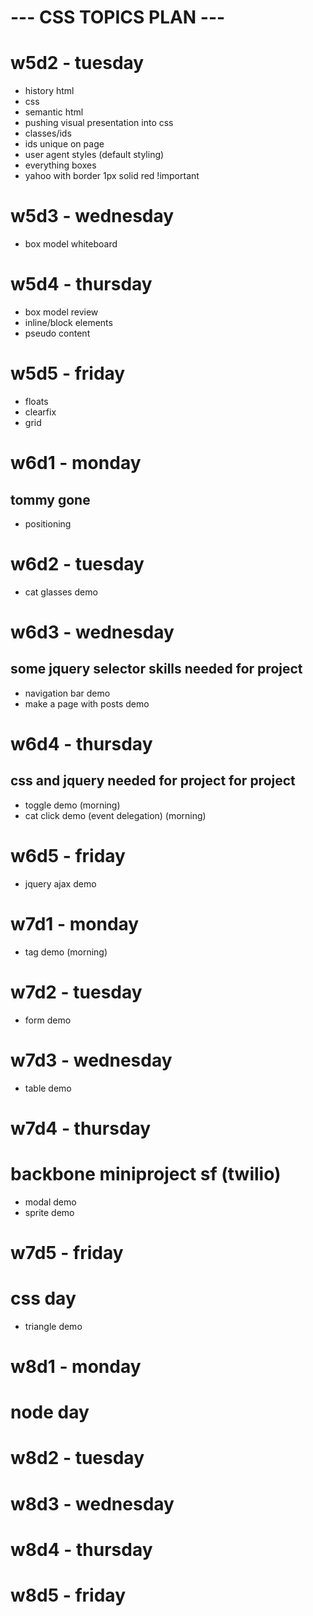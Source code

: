 # --- CSS TOPICS PLAN --- #

# w5d2 - tuesday
- history html
- css
- semantic html
- pushing visual presentation into css
- classes/ids
- ids unique on page
- user agent styles (default styling)
- everything boxes
- yahoo with border 1px solid red !important


# w5d3 - wednesday
- box model whiteboard


# w5d4 - thursday
- box model review
- inline/block elements
- pseudo content


# w5d5 - friday
- floats
- clearfix
- grid


# w6d1 - monday
## tommy gone
- positioning


# w6d2 - tuesday
- cat glasses demo

# w6d3 - wednesday
## some jquery selector skills needed for project
- navigation bar demo
- make a page with posts demo


# w6d4 - thursday
##  css and jquery needed for project for project
- toggle demo (morning)
- cat click demo (event delegation) (morning)

# w6d5 - friday
- jquery ajax demo

# w7d1 - monday
- tag demo (morning)

# w7d2 - tuesday
- form demo

# w7d3 - wednesday
- table demo

# w7d4 - thursday
# backbone miniproject sf (twilio)
- modal demo
- sprite demo

# w7d5 - friday
# css day
- triangle demo

# w8d1 - monday
# node day

# w8d2 - tuesday

# w8d3 - wednesday

# w8d4 - thursday

# w8d5 - friday



